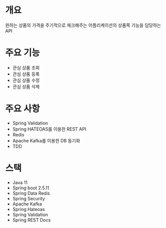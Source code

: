 # 개요

원하는 상품의 가격을 주기적으로 체크해주는 어플리케이션의 상품쪽 기능을 담당하는 API

# 주요 기능

- 관심 상품 조회
- 관심 상품 등록
- 관심 상품 수정
- 관심 상품 삭제

# 주요 사항

- Spring Validation
- Spring HATEOAS를 이용한 REST API
- Redis
- Apache Kafka를 이용한 DB 동기화
- TDD

# 스택

- Java 11
- Spring boot 2.5.11
- Spring Data Redis
- Spring Security
- Apache Kafka
- Spring Hateoas
- Spring Validation
- Spring REST Docs